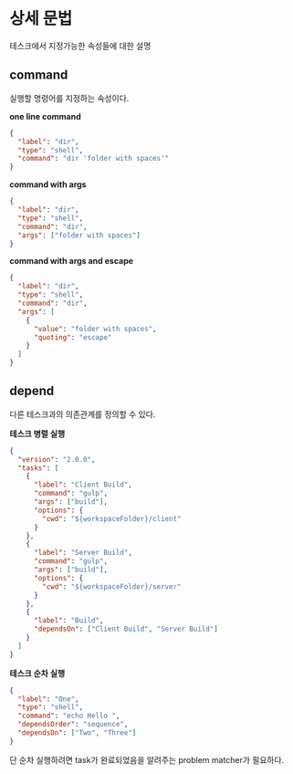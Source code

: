 # 상세 문법

테스크에서 지정가능한 속성들에 대한 설명

## command

실행할 명령어를 지정하는 속성이다.

**one line command**

```json
{
  "label": "dir",
  "type": "shell",
  "command": "dir 'folder with spaces'"
}
```

**command with args**

```json
{
  "label": "dir",
  "type": "shell",
  "command": "dir",
  "args": ["folder with spaces"]
}
```

**command with args and escape**

```json
{
  "label": "dir",
  "type": "shell",
  "command": "dir",
  "args": [
    {
      "value": "folder with spaces",
      "quoting": "escape"
    }
  ]
}
```

## depend

다른 테스크과의 의존관계를 정의할 수 있다.

**테스크 병렬 실행**

```json
{
  "version": "2.0.0",
  "tasks": [
    {
      "label": "Client Build",
      "command": "gulp",
      "args": ["build"],
      "options": {
        "cwd": "${workspaceFolder}/client"
      }
    },
    {
      "label": "Server Build",
      "command": "gulp",
      "args": ["build"],
      "options": {
        "cwd": "${workspaceFolder}/server"
      }
    },
    {
      "label": "Build",
      "dependsOn": ["Client Build", "Server Build"]
    }
  ]
}
```


**테스크 순차 실행**

```json
{
  "label": "One",
  "type": "shell",
  "command": "echo Hello ",
  "dependsOrder": "sequence",
  "dependsOn": ["Two", "Three"]
}
```

단 순차 실행하려면 task가 완료되었음을 알려주는 problem matcher가 필요하다.
